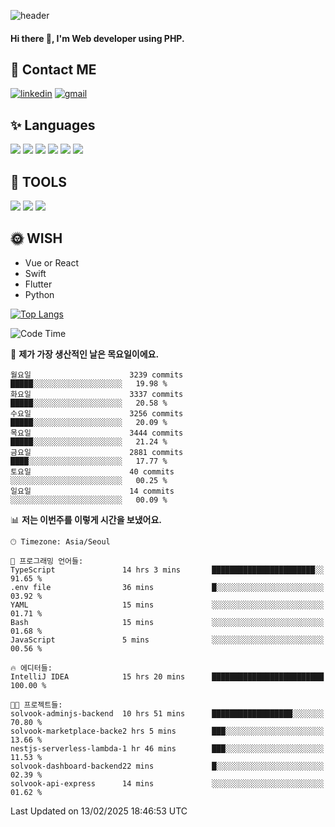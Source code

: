 ![header](https://capsule-render.vercel.app/api?type=waving&color=auto&height=300&section=header&text=Elin&fontSize=90&animation=twinkling)

#### Hi there 👋, I'm <b>Web developer</b> using PHP. ####

<!--
- 🔭 I’m currently working on Uniwill
- 🌱 I’m currently learning Vue or React or Python.
-->

<!---#### I am PHP developer --->

## 💌 Contact ME ###
[<img src='https://img.shields.io/badge/-EunjiKo-%230A66C2?style=flat-square&logo=LinkedIn&logoColor=white' alt='linkedin'>](https://www.linkedin.com/in/https://www.linkedin.com/in/eunji-ko-00a907164//)  [<img src='https://img.shields.io/badge/-einee214%40gmail.com-%23EA4335?style=flat-square&logo=Gmail&logoColor=white' alt='gmail'>](einee214@gmail.com)  


## ✨ Languages
<img src='https://img.shields.io/badge/-PHP-%23777BB4?style=for-the-badge&logo=PHP&logoColor=white'> <img src='https://img.shields.io/badge/-Laravel-%23FF2D20?style=for-the-badge&logo=Laravel&logoColor=white'> <img src='https://img.shields.io/badge/Jquery-%230769AD?style=for-the-badge&logo=Jquery&logoColor=white'> <img src='https://img.shields.io/badge/CSS3-%231572B6?style=for-the-badge&logo=CSS3&logoColor=white'> <img src='https://img.shields.io/badge/Bootstrap-%237952B3?style=for-the-badge&logo=Bootstrap&logoColor=white' > <img src='https://img.shields.io/badge/MySQL-%234479A1?style=for-the-badge&logo=MySQL&logoColor=white' >

## 🌷 TOOLS
<img src='https://img.shields.io/badge/PHPSTORM-%23000000?style=for-the-badge&logo=PhpStorm&logoColor=white' > <img src='https://img.shields.io/badge/GitLab-%23FCA121?style=for-the-badge&logo=GitLab&logoColor=white' > <img src='https://img.shields.io/badge/GitHub-%23181717?style=for-the-badge&logo=GitHub&logoColor=white'>


## 🌞 WISH
- Vue or React
- Swift
- Flutter
- Python


[![Top Langs](https://github-readme-stats.vercel.app/api/top-langs/?username=ein214&layout=compact)](https://github.com/anuraghazra/github-readme-stats)

<!--START_SECTION:waka-->
![Code Time](http://img.shields.io/badge/Code%20Time-4%2C046%20hrs%205%20mins-blue)

📅 **제가 가장 생산적인 날은 목요일이에요.** 

```text
월요일                      3239 commits        █████░░░░░░░░░░░░░░░░░░░░   19.98 % 
화요일                      3337 commits        █████░░░░░░░░░░░░░░░░░░░░   20.58 % 
수요일                      3256 commits        █████░░░░░░░░░░░░░░░░░░░░   20.09 % 
목요일                      3444 commits        █████░░░░░░░░░░░░░░░░░░░░   21.24 % 
금요일                      2881 commits        ████░░░░░░░░░░░░░░░░░░░░░   17.77 % 
토요일                      40 commits          ░░░░░░░░░░░░░░░░░░░░░░░░░   00.25 % 
일요일                      14 commits          ░░░░░░░░░░░░░░░░░░░░░░░░░   00.09 % 
```


📊 **저는 이번주를 이렇게 시간을 보냈어요.** 

```text
🕑︎ Timezone: Asia/Seoul

💬 프로그래밍 언어들: 
TypeScript               14 hrs 3 mins       ███████████████████████░░   91.65 % 
.env file                36 mins             █░░░░░░░░░░░░░░░░░░░░░░░░   03.92 % 
YAML                     15 mins             ░░░░░░░░░░░░░░░░░░░░░░░░░   01.71 % 
Bash                     15 mins             ░░░░░░░░░░░░░░░░░░░░░░░░░   01.68 % 
JavaScript               5 mins              ░░░░░░░░░░░░░░░░░░░░░░░░░   00.56 % 

🔥 에디터들: 
IntelliJ IDEA            15 hrs 20 mins      █████████████████████████   100.00 % 

🐱‍💻 프로젝트들: 
solvook-adminjs-backend  10 hrs 51 mins      ██████████████████░░░░░░░   70.80 % 
solvook-marketplace-backe2 hrs 5 mins        ███░░░░░░░░░░░░░░░░░░░░░░   13.66 % 
nestjs-serverless-lambda-1 hr 46 mins        ███░░░░░░░░░░░░░░░░░░░░░░   11.53 % 
solvook-dashboard-backend22 mins             █░░░░░░░░░░░░░░░░░░░░░░░░   02.39 % 
solvook-api-express      14 mins             ░░░░░░░░░░░░░░░░░░░░░░░░░   01.62 % 
```


 Last Updated on 13/02/2025 18:46:53 UTC
<!--END_SECTION:waka-->

<!---![GitHub stats](https://github-readme-stats.vercel.app/api?username=ein214&show_icons=true&theme=dracula)  --->



